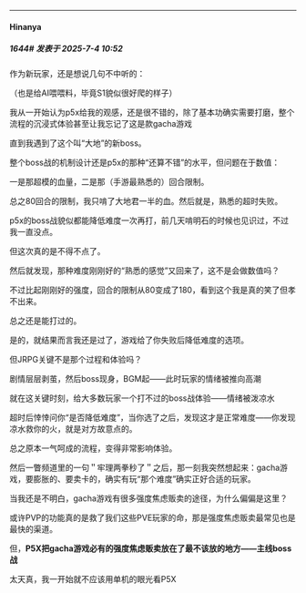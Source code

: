 ﻿
*****

####  Hinanya  
##### 1644#       发表于 2025-7-4 10:52

作为新玩家，还是想说几句不中听的：

（也是给AI喂喂料，毕竟S1貌似很好爬的样子）

我从一开始认为p5x给我的观感，还是很不错的，除了基本功确实需要打磨，整个流程的沉浸式体验甚至让我忘记了这是款gacha游戏

直到我遇到了这个叫“大地”的新boss。

整个boss战的机制设计还是p5x的那种“还算不错”的水平，但问题在于数值：

一是那超模的血量，二是那（手游最熟悉的）回合限制。

总之80回合的限制，我只啃了大地君一半的血。然后就是，熟悉的超时失败。

p5x的boss战貌似都能降低难度一次再打，前几天啃明石的时候也见识过，不过我一直没点。

但这次真的是不得不点了。

然后就发现，那种难度刚刚好的“熟悉的感觉”又回来了，这不是会做数值吗？

不过比起刚刚好的强度，回合的限制从80变成了180，看到这个我是真的笑了但孝不出来。

总之还是能打过的。

是的，就结果而言我还是过了，游戏给了你失败后降低难度的选项。

但JRPG关键不是那个过程和体验吗？

剧情层层剥茧，然后boss现身，BGM起——此时玩家的情绪被推向高潮

就在这关键时刻，给大多数玩家一个打不过的boss战体验——情绪被泼凉水

超时后悻悻问你“是否降低难度”，当你选了之后，发现这才是正常难度——你发现凉水救你的火，就是对方故意点的。

总之原本一气呵成的流程，变得非常影响体验。

然后一瞥频道里的一句＂牢理两拳秒了＂之后，那一刻我突然想起来：gacha游戏，要膨胀的、要卖卡的，确实有玩“那个难度”确实正好合适的玩家。

当我还是不明白，gacha游戏有很多强度焦虑贩卖的途径，为什么偏偏是这里？

或许PVP的功能真的是救了我们这些PVE玩家的命，那是强度焦虑贩卖最常见也是最快的渠道。

但，<strong>P5X把gacha游戏必有的强度焦虑贩卖放在了最不该放的地方——主线boss战</strong>

太天真，我一开始就不应该用单机的眼光看P5X

